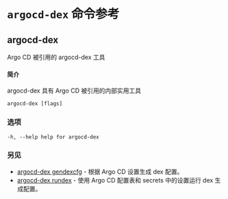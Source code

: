 <!-- TRANSLATED by md-translate -->
# `argocd-dex` 命令参考

## argocd-dex

Argo CD 被引用的 argocd-dex 工具

#### 简介

argocd-dex 具有 Argo CD 被引用的内部实用工具

```
argocd-dex [flags]
```

### 选项

```
-h, --help help for argocd-dex
```

### 另见

* [argocd-dex gendexcfg](argocd-dex_gendexcfg.md) - 根据 Argo CD 设置生成 dex 配置。
* [argocd-dex rundex](argocd-dex_rundex.md) - 使用 Argo CD 配置表和 secrets 中的设置运行 dex 生成配置。
